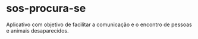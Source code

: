 # sos-procura-se
 Aplicativo com objetivo de facilitar a comunicação e o encontro de pessoas e animais desaparecidos.
